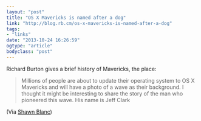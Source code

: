 ```yaml
---
layout: "post"
title: "OS X Mavericks is named after a dog"
link: "http://blog.rb.cm/os-x-mavericks-is-named-after-a-dog"
tags: 
- "links"
date: "2013-10-24 16:26:59"
ogtype: "article"
bodyclass: "post"
---
```


Richard Burton gives a brief history of Mavericks, the place:

> Millions of people are about to update their operating system to OS X Mavericks and will have a photo of a wave as their background. I thought it might be interesting to share the story of the man who pioneered this wave. His name is Jeff Clark

(Via [Shawn Blanc](http://shawnblanc.net/2013/10/burton-mavericks/))